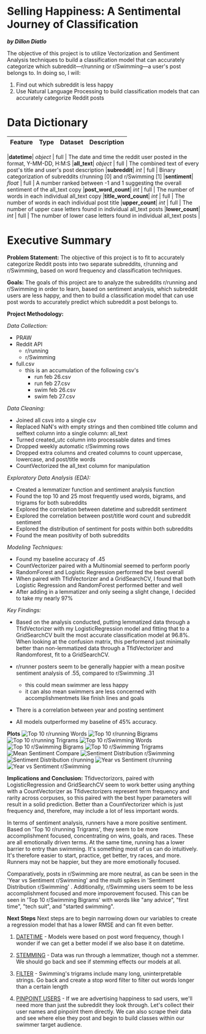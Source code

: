 # Selling Happiness: A Sentimental Journey of Classification
***by Dillon Diatlo***

The objective of this project is to utilize Vectorization and Sentiment Analysis techniques to build a classification model that can accurately categorize which subreddit––r/running or r/Swimming––a user's post belongs to. In doing so, I will:

1) Find out which subreddit is less happy
2) Use Natural Language Processing to build classification models that can accurately categorize Reddit posts



# Data Dictionary

|Feature|Type|Dataset|Description|
|---|---|---|---|

|**datetime**| *object* | full | The date and time the reddit user posted in the format, Y-MM-DD, H:M:S
|**all_text**| *object* | full | The combined text of every post's title and user's post description
|**subreddit**| *int* | full | Binary categorization of subreddits r/running [0] and r/Swimming [1]
|**sentiment**| *float* | full | A number ranked between -1 and 1 suggesting the overall sentiment of the all_text copy
|**post_word_count**| *int* | full | The number of words in each individual all_text copy
|**title_word_count**| *int* | full | The number of words in each individual post title
|**upper_count**| *int* | full | The number of upper case letters found in individual all_text posts
|**lower_count**| *int* | full | The number of lower case letters found in individual all_text posts |

# Executive Summary

**Problem Statement:**
The objective of this project is to fit to accurately categorize Reddit posts into two separate subreddits, r/running and r/Swimming, based on word frequency and classification techniques.

**Goals:**
The goals of this project are to analyze the subreddits r/running and r/Swimming in order to learn, based on sentiment analysis, which subreddit users are less happy, and then to build a classification model that can use post words to accurately predict which subreddit a post belongs to.

**Project Methodology:**

*Data Collection:* 
- PRAW
- Reddit API
    - r/running
    - r/Swimming
- full.csv
    - this is an accumulation of the following csv's
        - run feb 26.csv
        - run feb 27.csv
        - swim feb 26.csv
        - swim feb 27.csv

*Data Cleaning:*
- Joined all csvs into a single csv
- Replaced NaN's with empty strings and then combined title column and selftext column into a single column: all_text
- Turned created_utc column into processable dates and times
- Dropped weekly automatic r/Swimming rows
- Dropped extra columns and created columns to count uppercase, lowercase, and post/title words
- CountVectorized the all_text column for manipulation


*Exploratory Data Analysis (EDA):* 
- Created a lemmatizer function and sentiment analysis function
- Found the top 10 and 25 most frequently used words, bigrams, and trigrams for both subreddits
- Explored the correlation between datetime and subreddit sentiment
- Explored the correlation between post/title word count and subreddit sentiment
- Explored the distribution of sentiment for posts within both subreddits
- Found the mean positivity of both subreddits

*Modeling Techniques:* 
- Found my baseline accuracy of .45
- CountVectorizer paired with a Multinomial seemed to perform poorly
- RandomForest and Logistic Regression performed the best overall
- When paired with TfidVectorizer and a GridSearchCV, I found that both Logistic Regression and RandomForest performed better and well
- After adding in a lemmatizer and only seeing a slight change, I decided to take my nearly 97%

*Key Findings:*
* Based on the analysis conducted, putting lemmatized data through a TfidVectorizer with my LogisticRegression model and fitting that to a GridSearchCV built the most accurate classification model at 96.8%. When looking at the confusion matrix, this performend just minimally better than non-lemmatized data through a TfidVectorizer and Randomforest, fit to a GridSearchCV.

* r/runner posters seem to be generally happier with a mean positve sentiment analysis of .55, compared to r/Swimming .31
    * this could mean swimmer are less happy
    * it can also mean swimmers are less concerned with accomplishmentmets like finish lines and goals
    
* There is a correlation between year and posting sentiment

* All models outperformed my baseline of 45% accuracy.


**Plots**
![Top 10 r/running Words](./Images/Top_10_Words_rRun.png "Top 10 r/running Words")
![Top 10 r/running Bigrams](./Images/Bi_10_Run.png "Top 10 r/running Bigrams")
![Top 10 r/running Trigrams](./Images/TTwi_10_Run.png "Top 10 r/running Trigrams")
![Top 10 r/Swimming Words](./Images/Top_10_Words_rSwim.png "Top 10 r/Swimming Words")
![Top 10 r/Swimming Bigrams](./Images/Bi_10_Swim.png "Top 10 r/Swimming Bigrams")
![Top 10 r/Swimming Trigrams](./Images/Tri_10_Swim.png "Top 10 r/Swimming Trigrams")
![Mean Sentiment Compare](./Images/Mean_Sent_Compare.png "Mean Post Sentiment of r/running and r/Swimming")
![Sentiment Distribution r/Swimming](./Images/Swim_DistSentiment.png "Sentiment Distribution r/Swimming")
![Sentiment Distribution r/running](./Images/Run_DistSEntiment.png "Sentiment Distribution r/running")
![Year vs Sentiment r/running](./Images/Run_Year_Sentiment.png "Year vs Sentiment r/running")
![Year vs Sentiment r/Swimming](./Images/Swim_Year_Sentiment.png "Year vs Sentiment r/Swimming")


**Implications and Conclusion:**
Tfidvectorizors, paired with LogisticRegression and GridSearchCV seem to work better using anything with a CountVectorizer as Tfidvectorizers represent term frequency and rarity across corpuses, so this paired with the best hyper parameters will result in a solid prediction. Better than a CountVectorizer which is just frequency and, therefore, may include a lot of less important words.

In terms of sentiment analysis, runners have a more positive sentiment. Based on 'Top 10 r/running Trigrams', they seem to be more accomplishment focused, concentrating on wins, goals, and races. These are all emotionally driven terms. At the same time, running has a lower barrier to entry than swimming. It's something most of us can do intuitively. It's therefore easier to start, practice, get better, try races, and more. Runners may not be happier, but they are more emotionally focused.

Comparatively, posts in r/Swimming are more neutral, as can be seen in the 'Year vs Sentiment r/Swimming' and the multi spikes in 'Sentiment Distribution r/Swimming' . Additionally, r/Swimming users seem to be less accomplishment focused and more imporovement focused. This can be seen in 'Top 10 r/Swimming Bigrams' with words like "any advice", "first time", "tech suit", and "started swimming".

**Next Steps**
Next steps are to begin narrowing down our variables to create a regression model that has a lower RMSE and can fit even better. 

1. <ins>DATETIME</ins> - Models were based on post word frequency, though I wonder if we can get a better model if we also base it on datetime.

2. <ins>STEMMING</ins> - Data was run through a lemmatizer, though not a stemmer. We should go back and see if stemming effects our models at all.

3. <ins>FILTER</ins> - Swimming's trigrams include many long, uninterpretable strings. Go back and create a stop word filter to filter out words longer than a certain length

4. <ins>PINPOINT USERS</ins> - If we are advertising happiness to sad users, we'll need more than just the subreddit they look through. Let's collect their user names and pinpoint them directly. We can also scrape their data and see where else they post and begin to build classes within our swimmer target audience.